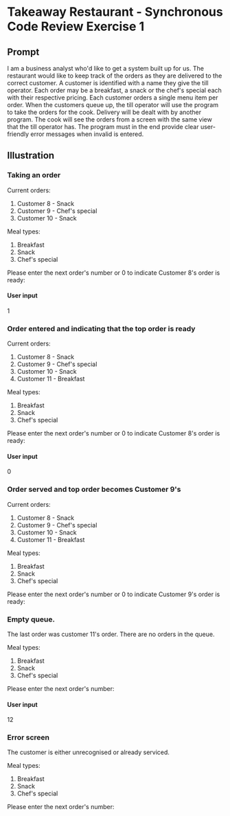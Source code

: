 # Takeaway Restaurant - Synchronous Code Review Exercise 1

## Prompt

I am a business analyst who'd like to get a system built up for us. 
The restaurant would like to keep track of the orders as they are 
delivered to the correct customer. A customer is identified with 
a name they give the till operator. Each order may be a breakfast, 
a snack or the chef's special each with their respective pricing. 
Each customer orders a single menu item per order. When the customers 
queue up, the till operator will use the program to take the orders for the cook. Delivery will be dealt with 
by another program. The cook will see the orders from a screen with 
the same view that the till operator has. The program must in the end provide clear user-friendly error messages
when invalid is entered.

## Illustration

### Taking an order

Current orders:
1. Customer 8 - Snack
2. Customer 9 - Chef's special
3. Customer 10 - Snack

Meal types:
1. Breakfast
2. Snack
3. Chef's special

Please enter the next order's number or 0 to indicate Customer 8's order is ready:

#### User input

1

### Order entered and indicating that the top order is ready

Current orders:
1. Customer 8 - Snack
2. Customer 9 - Chef's special
3. Customer 10 - Snack
4. Customer 11 - Breakfast

Meal types:
1. Breakfast
2. Snack
3. Chef's special

Please enter the next order's number or 0 to indicate Customer 8's order is ready:

#### User input

0

### Order served and top order becomes Customer 9's

Current orders:
1. Customer 8 - Snack
2. Customer 9 - Chef's special
3. Customer 10 - Snack
4. Customer 11 - Breakfast

Meal types:
1. Breakfast
2. Snack
3. Chef's special

Please enter the next order's number or 0 to indicate Customer 9's order is ready:

### Empty queue.

The last order was customer 11's order. There are no orders in the queue.

Meal types:
1. Breakfast
2. Snack
3. Chef's special

Please enter the next order's number:

#### User input

12

### Error screen

The customer is either unrecognised or already serviced. 

Meal types:
1. Breakfast
2. Snack
3. Chef's special

Please enter the next order's number:
